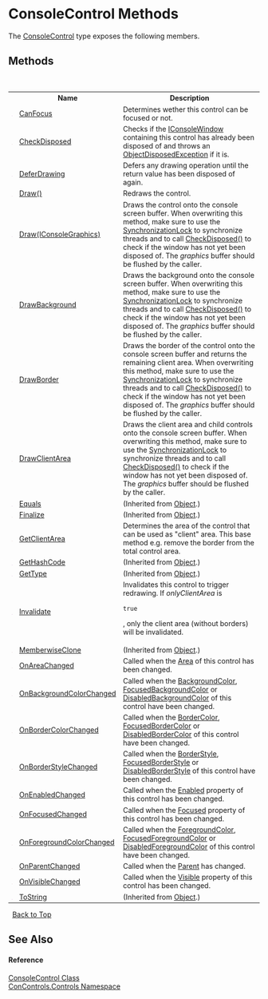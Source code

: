 # ConsoleControl Methods
 

The <a href="eae0acea-bdd1-dc08-7fda-dcd25c5f2082">ConsoleControl</a> type exposes the following members.


## Methods
&nbsp;<table><tr><th></th><th>Name</th><th>Description</th></tr><tr><td>![Public method](media/pubmethod.gif "Public method")</td><td><a href="fd16575b-d890-6fe9-03a1-90dca78262f8">CanFocus</a></td><td>
Determines wether this control can be focused or not.</td></tr><tr><td>![Protected method](media/protmethod.gif "Protected method")</td><td><a href="f8a80f56-f3c1-5b43-b45f-5b0663992f83">CheckDisposed</a></td><td>
Checks if the <a href="0b7e293f-5cea-bd62-4e33-f904658aa560">IConsoleWindow</a> containing this control has already been disposed of and throws an <a href="https://docs.microsoft.com/dotnet/api/system.objectdisposedexception" target="_blank">ObjectDisposedException</a> if it is.</td></tr><tr><td>![Public method](media/pubmethod.gif "Public method")</td><td><a href="c9a30de8-b02b-f630-8a79-3c54fad27274">DeferDrawing</a></td><td>
Defers any drawing operation until the return value has been disposed of again.</td></tr><tr><td>![Protected method](media/protmethod.gif "Protected method")</td><td><a href="715b4ae1-ddd0-c9e5-4359-5cf65a744194">Draw()</a></td><td>
Redraws the control.</td></tr><tr><td>![Public method](media/pubmethod.gif "Public method")</td><td><a href="279438ef-9ba3-2a22-7ab0-adaade6b8af3">Draw(IConsoleGraphics)</a></td><td>
Draws the control onto the console screen buffer. When overwriting this method, make sure to use the <a href="fbd78c82-c7bc-f5ba-9f48-8969648fb550">SynchronizationLock</a> to synchronize threads and to call <a href="f8a80f56-f3c1-5b43-b45f-5b0663992f83">CheckDisposed()</a> to check if the window has not yet been disposed of. The *graphics* buffer should be flushed by the caller.</td></tr><tr><td>![Protected method](media/protmethod.gif "Protected method")</td><td><a href="ab650f00-fe91-beb6-dec3-16aa851453f0">DrawBackground</a></td><td>
Draws the background onto the console screen buffer. When overwriting this method, make sure to use the <a href="fbd78c82-c7bc-f5ba-9f48-8969648fb550">SynchronizationLock</a> to synchronize threads and to call <a href="f8a80f56-f3c1-5b43-b45f-5b0663992f83">CheckDisposed()</a> to check if the window has not yet been disposed of. The *graphics* buffer should be flushed by the caller.</td></tr><tr><td>![Protected method](media/protmethod.gif "Protected method")</td><td><a href="72b82678-64c8-c5ca-afbc-fedffa9baf56">DrawBorder</a></td><td>
Draws the border of the control onto the console screen buffer and returns the remaining client area. When overwriting this method, make sure to use the <a href="fbd78c82-c7bc-f5ba-9f48-8969648fb550">SynchronizationLock</a> to synchronize threads and to call <a href="f8a80f56-f3c1-5b43-b45f-5b0663992f83">CheckDisposed()</a> to check if the window has not yet been disposed of. The *graphics* buffer should be flushed by the caller.</td></tr><tr><td>![Protected method](media/protmethod.gif "Protected method")</td><td><a href="27afae13-34fd-d805-7155-cceea748ea30">DrawClientArea</a></td><td>
Draws the client area and child controls onto the console screen buffer. When overwriting this method, make sure to use the <a href="fbd78c82-c7bc-f5ba-9f48-8969648fb550">SynchronizationLock</a> to synchronize threads and to call <a href="f8a80f56-f3c1-5b43-b45f-5b0663992f83">CheckDisposed()</a> to check if the window has not yet been disposed of. The *graphics* buffer should be flushed by the caller.</td></tr><tr><td>![Public method](media/pubmethod.gif "Public method")</td><td><a href="https://docs.microsoft.com/dotnet/api/system.object.equals#System_Object_Equals_System_Object_" target="_blank">Equals</a></td><td> (Inherited from <a href="https://docs.microsoft.com/dotnet/api/system.object" target="_blank">Object</a>.)</td></tr><tr><td>![Protected method](media/protmethod.gif "Protected method")</td><td><a href="https://docs.microsoft.com/dotnet/api/system.object.finalize#System_Object_Finalize" target="_blank">Finalize</a></td><td> (Inherited from <a href="https://docs.microsoft.com/dotnet/api/system.object" target="_blank">Object</a>.)</td></tr><tr><td>![Protected method](media/protmethod.gif "Protected method")</td><td><a href="ef4a1e37-d5b9-a441-2d59-b4d00aa1eac9">GetClientArea</a></td><td>
Determines the area of the control that can be used as "client" area. This base method e.g. remove the border from the total control area.</td></tr><tr><td>![Public method](media/pubmethod.gif "Public method")</td><td><a href="https://docs.microsoft.com/dotnet/api/system.object.gethashcode#System_Object_GetHashCode" target="_blank">GetHashCode</a></td><td> (Inherited from <a href="https://docs.microsoft.com/dotnet/api/system.object" target="_blank">Object</a>.)</td></tr><tr><td>![Public method](media/pubmethod.gif "Public method")</td><td><a href="https://docs.microsoft.com/dotnet/api/system.object.gettype#System_Object_GetType" target="_blank">GetType</a></td><td> (Inherited from <a href="https://docs.microsoft.com/dotnet/api/system.object" target="_blank">Object</a>.)</td></tr><tr><td>![Public method](media/pubmethod.gif "Public method")</td><td><a href="797671d0-5010-1839-9324-6b3249cbb477">Invalidate</a></td><td>
Invalidates this control to trigger redrawing. If *onlyClientArea* is 
```
true
```
, only the client area (without borders) will be invalidated.</td></tr><tr><td>![Protected method](media/protmethod.gif "Protected method")</td><td><a href="https://docs.microsoft.com/dotnet/api/system.object.memberwiseclone#System_Object_MemberwiseClone" target="_blank">MemberwiseClone</a></td><td> (Inherited from <a href="https://docs.microsoft.com/dotnet/api/system.object" target="_blank">Object</a>.)</td></tr><tr><td>![Protected method](media/protmethod.gif "Protected method")</td><td><a href="3c847676-361f-2098-a8fd-81724b4e36f5">OnAreaChanged</a></td><td>
Called when the <a href="7c07ffec-fe9c-cac7-4dbd-8a192f3e2ac7">Area</a> of this control has been changed.</td></tr><tr><td>![Protected method](media/protmethod.gif "Protected method")</td><td><a href="29a9a608-1749-e2bd-273a-ba5b356f286f">OnBackgroundColorChanged</a></td><td>
Called when the <a href="639e39cf-1fae-737e-9e3a-ace721c5dba3">BackgroundColor</a>, <a href="52ec7578-31a4-02d0-7265-ca7f16b2a940">FocusedBackgroundColor</a> or <a href="8ed86d42-160e-8109-37ad-a00ea71b68d0">DisabledBackgroundColor</a> of this control have been changed.</td></tr><tr><td>![Protected method](media/protmethod.gif "Protected method")</td><td><a href="b8a65cc0-b563-7b46-2bcb-18581172af77">OnBorderColorChanged</a></td><td>
Called when the <a href="a96e2f14-fa1e-2aee-7dc3-8abcd256a623">BorderColor</a>, <a href="adbc61bc-2e02-1b50-4c2c-d1cb2bccf887">FocusedBorderColor</a> or <a href="057eeb06-aec2-bc46-9b00-d410c1f96b24">DisabledBorderColor</a> of this control have been changed.</td></tr><tr><td>![Protected method](media/protmethod.gif "Protected method")</td><td><a href="67c8cd10-b454-fca3-132d-17edbbbe5060">OnBorderStyleChanged</a></td><td>
Called when the <a href="bda62a44-7fa4-0ec1-30f9-1b76b50ddeb5">BorderStyle</a>, <a href="489d90e7-246f-e3a9-ddd4-46f66c2433d3">FocusedBorderStyle</a> or <a href="27bf08e3-d253-8a93-11e6-d4071414e7a8">DisabledBorderStyle</a> of this control have been changed.</td></tr><tr><td>![Protected method](media/protmethod.gif "Protected method")</td><td><a href="9ad62bf3-03a6-5562-14e3-83eadee5cf51">OnEnabledChanged</a></td><td>
Called when the <a href="71b06d3f-d678-195b-1ecf-e93b12636252">Enabled</a> property of this control has been changed.</td></tr><tr><td>![Protected method](media/protmethod.gif "Protected method")</td><td><a href="a3820dee-932e-258b-3a52-240c07f1b334">OnFocusedChanged</a></td><td>
Called when the <a href="8ad92c33-9ed7-6dc3-b920-32e8fbfe3588">Focused</a> property of this control has been changed.</td></tr><tr><td>![Protected method](media/protmethod.gif "Protected method")</td><td><a href="2c14eff7-9d87-f0de-3e9f-89cae3b386a9">OnForegroundColorChanged</a></td><td>
Called when the <a href="9f76518f-a708-1245-1a16-15b94aa6a4fb">ForegroundColor</a>, <a href="09d5c173-e19f-4918-0553-8696a6ecfc5f">FocusedForegroundColor</a> or <a href="0e0cd4e6-96b0-663f-d672-ed7243d45add">DisabledForegroundColor</a> of this control have been changed.</td></tr><tr><td>![Protected method](media/protmethod.gif "Protected method")</td><td><a href="2a555e97-692d-ef6c-dffc-eb13de25d20c">OnParentChanged</a></td><td>
Called when the <a href="e416fcea-dfff-6f26-604b-07a13535ebeb">Parent</a> has changed.</td></tr><tr><td>![Protected method](media/protmethod.gif "Protected method")</td><td><a href="89d2fab3-6f27-fdad-8983-74944fb1b4a2">OnVisibleChanged</a></td><td>
Called when the <a href="8b7524ea-37cf-dccb-9e2e-603a41a5d478">Visible</a> property of this control has been changed.</td></tr><tr><td>![Public method](media/pubmethod.gif "Public method")</td><td><a href="https://docs.microsoft.com/dotnet/api/system.object.tostring#System_Object_ToString" target="_blank">ToString</a></td><td> (Inherited from <a href="https://docs.microsoft.com/dotnet/api/system.object" target="_blank">Object</a>.)</td></tr></table>&nbsp;
<a href="#consolecontrol-methods">Back to Top</a>

## See Also


#### Reference
<a href="eae0acea-bdd1-dc08-7fda-dcd25c5f2082">ConsoleControl Class</a><br /><a href="8161a036-2926-0ace-99d3-20346d250e3b">ConControls.Controls Namespace</a><br />